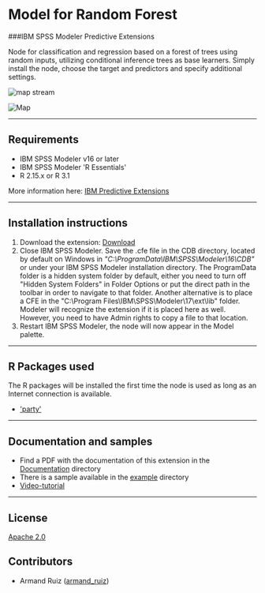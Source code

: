 # Model for Random Forest 
###IBM SPSS Modeler Predictive Extensions

Node for classification and regression based on a forest of trees using random inputs, utilizing conditional inference trees as base learners. Simply install the node, choose the target and predictors and specify additional settings. 

<img align="center" src="https://github.com/IBMPredictiveAnalytics/Modeler_RandomForest/blob/master/Screenshot/Illustration3.png?raw=true" alt="map stream">

![Map](https://github.com/IBMPredictiveAnalytics/Modeler_RandomForest/blob/master/Screenshot/Illustration2.png?raw=true)

---
Requirements
----
- IBM SPSS Modeler v16 or later
- IBM SPSS Modeler 'R Essentials'
- R 2.15.x or R 3.1

More information here: [IBM Predictive Extensions][2]


---
Installation instructions
----
1. Download the extension: [Download][3] 
2. Close IBM SPSS Modeler. Save the .cfe file in the CDB directory, located by default on Windows in *"C:\ProgramData\IBM\SPSS\Modeler\16\CDB"* or under your IBM SPSS Modeler installation directory.
The ProgramData folder is a hidden system folder by default, either you need to turn off "Hidden System Folders" in Folder Options or put the direct path in the toolbar in order to navigate to that folder. 
Another alternative is to place a CFE in the "C:\Program Files\IBM\SPSS\Modeler\17\ext\lib" folder. Modeler will recognize the extension if it is placed here as well. However, you need to have Admin rights to copy a file to that location.
3. Restart IBM SPSS Modeler, the node will now appear in the Model palette.

---
R Packages used
----
The R packages will be installed the first time the node is used as long as an Internet connection is available.
- ['party'][4]

---
Documentation and samples
----
- Find a PDF with the documentation of this extension in the [Documentation][5] directory
- There is a sample available in the [example][6] directory
- [Video-tutorial][20]

---
License
----

[Apache 2.0][1]


Contributors
----

  - Armand Ruiz ([armand_ruiz](https://twitter.com/armand_ruiz))


[1]: http://www.apache.org/licenses/LICENSE-2.0.html
[2]:https://developer.ibm.com/predictiveanalytics/downloads/#tab2
[3]:https://github.com/IBMPredictiveAnalytics/ModelRandomForest/raw/master/Source%20code/randomforest.cfe
[4]:http://cran.r-project.org/web/packages/party/
[5]:https://github.com/IBMPredictiveAnalytics/ModelRandomForest/blob/master/Documentation/RandomForest-SPSSModelerExtension.pdf
[6]:https://github.com/IBMPredictiveAnalytics/ModelRandomForest/tree/master/Example
[20]:https://www.youtube.com/watch?v=5xXtlusawHo
